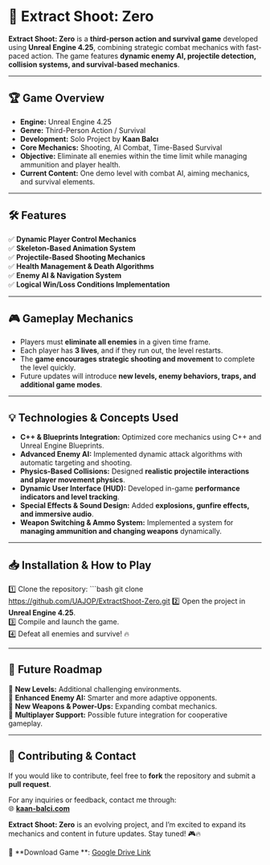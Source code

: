 # 🎯 Extract Shoot: Zero

**Extract Shoot: Zero** is a **third-person action and survival game** developed using **Unreal Engine 4.25**, combining strategic combat mechanics with fast-paced action. The game features **dynamic enemy AI, projectile detection, collision systems, and survival-based mechanics**.

---

## 🏆 Game Overview

- **Engine:** Unreal Engine 4.25  
- **Genre:** Third-Person Action / Survival  
- **Development:** Solo Project by **Kaan Balcı**  
- **Core Mechanics:** Shooting, AI Combat, Time-Based Survival  
- **Objective:** Eliminate all enemies within the time limit while managing ammunition and player health.  
- **Current Content:** One demo level with combat AI, aiming mechanics, and survival elements.  

---

## 🛠 Features

✅ **Dynamic Player Control Mechanics**  
✅ **Skeleton-Based Animation System**  
✅ **Projectile-Based Shooting Mechanics**  
✅ **Health Management & Death Algorithms**  
✅ **Enemy AI & Navigation System**  
✅ **Logical Win/Loss Conditions Implementation**  

---

## 🎮 Gameplay Mechanics

- Players must **eliminate all enemies** in a given time frame.
- Each player has **3 lives**, and if they run out, the level restarts.
- The **game encourages strategic shooting and movement** to complete the level quickly.
- Future updates will introduce **new levels, enemy behaviors, traps, and additional game modes**.

---

## 💡 Technologies & Concepts Used

- **C++ & Blueprints Integration:** Optimized core mechanics using C++ and Unreal Engine Blueprints.  
- **Advanced Enemy AI:** Implemented dynamic attack algorithms with automatic targeting and shooting.  
- **Physics-Based Collisions:** Designed **realistic projectile interactions and player movement physics**.  
- **Dynamic User Interface (HUD):** Developed in-game **performance indicators and level tracking**.  
- **Special Effects & Sound Design:** Added **explosions, gunfire effects, and immersive audio**.  
- **Weapon Switching & Ammo System:** Implemented a system for **managing ammunition and changing weapons** dynamically.  

---

## 📥 Installation & How to Play

1️⃣ Clone the repository:  ```bash 
git clone https://github.com/UAJOP/ExtractShoot-Zero.git
2️⃣ Open the project in **Unreal Engine 4.25**.  
3️⃣ Compile and launch the game.  
4️⃣ Defeat all enemies and survive! 🔥  

---

## 🚀 Future Roadmap  

🔹 **New Levels:** Additional challenging environments.  
🔹 **Enhanced Enemy AI:** Smarter and more adaptive opponents.  
🔹 **New Weapons & Power-Ups:** Expanding combat mechanics.  
🔹 **Multiplayer Support:** Possible future integration for cooperative gameplay.  

---

## 📝 Contributing & Contact  

If you would like to contribute, feel free to **fork** the repository and submit a **pull request**.  

For any inquiries or feedback, contact me through:  
🌐 **[kaan-balci.com](https://kaan-balci.com)**  

**Extract Shoot: Zero** is an evolving project, and I’m excited to expand its mechanics and content in future updates. Stay tuned! 🎮🔥  

🔗 **Download Game **: [Google Drive Link](https://drive.google.com/drive/folders/1ghe_zyR0NYVmHShV5NO68YkSKADSM9HB?usp=drive_link)
